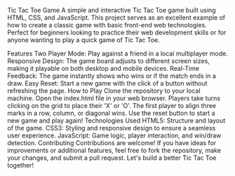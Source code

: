 Tic Tac Toe Game
A simple and interactive Tic Tac Toe game built using HTML, CSS, and JavaScript. This project serves as an excellent example of how to create a classic game with basic front-end web technologies. Perfect for beginners looking to practice their web development skills or for anyone wanting to play a quick game of Tic Tac Toe.

Features
Two Player Mode: Play against a friend in a local multiplayer mode.
Responsive Design: The game board adjusts to different screen sizes, making it playable on both desktop and mobile devices.
Real-Time Feedback: The game instantly shows who wins or if the match ends in a draw.
Easy Reset: Start a new game with the click of a button without refreshing the page.
How to Play
Clone the repository to your local machine.
Open the index.html file in your web browser.
Players take turns clicking on the grid to place their 'X' or 'O'.
The first player to align three marks in a row, column, or diagonal wins.
Use the reset button to start a new game and play again!
Technologies Used
HTML5: Structure and layout of the game.
CSS3: Styling and responsive design to ensure a seamless user experience.
JavaScript: Game logic, player interaction, and win/draw detection.
Contributing
Contributions are welcome! If you have ideas for improvements or additional features, feel free to fork the repository, make your changes, and submit a pull request. Let's build a better Tic Tac Toe together!
